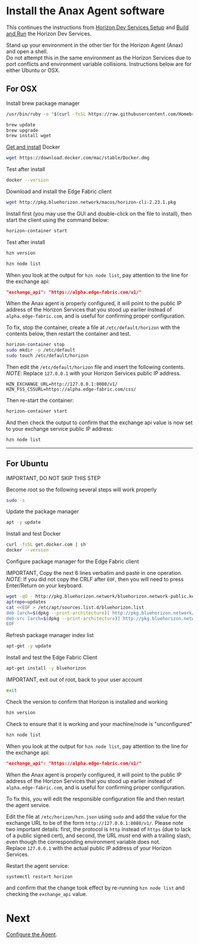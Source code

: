 # Install the Anax Agent software

This continues the instructions from [Horizon Dev Services Setup](01-horizon-services-setup.md) and 
[Build and Run](02-build-and-run-horizon.md) the Horizon Dev Services.

Stand up your environment in the other tier for the Horizon Agent (Anax) and open a shell.  
Do not attempt this in the same environment as the Horizon Services 
due to port conflicts and environment variable collisions.
Instructions below are for either Ubuntu or OSX.

## For OSX

Install brew package manager

``` bash
/usr/bin/ruby -e "$(curl -fsSL https://raw.githubusercontent.com/Homebrew/install/master/install)"

brew update
brew upgrade
brew install wget
```

[Get and install](https://docs.docker.com/docker-for-mac/install/) Docker

``` bash
wget https://download.docker.com/mac/stable/Docker.dmg
```

Test after install

``` bash
docker --version
```

Download and install the Edge Fabric client

``` bash
wget http://pkg.bluehorizon.network/macos/horizon-cli-2.23.1.pkg
```

Install first (you may use the GUI and double-click on the file to install), 
then start the client using the command below:

``` bash
horizon-container start
```

Test after install

``` bash
hzn version

hzn node list
```

When you look at the output for `hzn node list`, pay attention to the line for the exchange api:

``` json
"exchange_api": "https://alpha.edge-fabric.com/v1/"
```

When the Anax agent is properly configured, 
it will point to the public IP address of the Horizon Services that you stood up earlier instead of `alpha.edge-fabric.com`, 
and is useful for confirming proper configuration.

To fix, stop the container, create a file at `/etc/default/horizon` with the contents below, then restart the container and test.

``` bash
horizon-container stop
sudo mkdir -p /etc/default
sudo touch /etc/default/horizon
```

Then edit the `/etc/default/horizon` file and insert the following contents. 
*NOTE*: Replace `127.0.0.1` with your Horizon Services public IP address.

```
HZN_EXCHANGE_URL=http://127.0.0.1:8080/v1/
HZN_FSS_CSSURL=https://alpha.edge-fabric.com/css/
```

Then re-start the container:

``` bash
horizon-container start
```

And then check the output to confirm that the exchange api value is now set to your exchange service public IP address:

``` bash
hzn node list
```

-----

## For Ubuntu

IMPORTANT, DO NOT SKIP THIS STEP

Become root so the following several steps will work properly

``` bash
sudo -s
```

Update the package manager

``` bash
apt -y update
```

Install and test Docker

``` bash
curl -fsSL get.docker.com | sh
docker --version
```

Configure package manager for the Edge Fabric client

IMPORTANT, Copy the next 6 lines verbatim and paste in one operation. 
*NOTE*: If you did not copy the CRLF after `EOF`, then you will need to press Enter/Return on your keyboard.

``` bash
wget -qO - http://pkg.bluehorizon.network/bluehorizon.network-public.key | apt-key add -
aptrepo=updates
cat <<EOF > /etc/apt/sources.list.d/bluehorizon.list
deb [arch=$(dpkg --print-architecture)] http://pkg.bluehorizon.network/linux/ubuntu xenial-$aptrepo main
deb-src [arch=$(dpkg --print-architecture)] http://pkg.bluehorizon.network/linux/ubuntu xenial-$aptrepo main
EOF

```

Refresh package manager index list

``` bash
apt-get -y update
```

Install and test the Edge Fabric Client

``` bash
apt-get install -y bluehorizon
```

IMPORTANT, exit out of root, back to your user account

``` bash
exit
```

Check the version to confirm that Horizon is installed and working

``` bash
hzn version
```

Check to ensure that it is working and your machine/node is "unconfigured"

``` bash
hzn node list
```
When you look at the output for `hzn node list`, pay attention to the line for the exchange api:

``` json
"exchange_api": "https://alpha.edge-fabric.com/v1/"
```

When the Anax agent is properly configured, 
it will point to the public IP address of the Horizon Services that you stood up earlier instead of `alpha.edge-fabric.com`, 
and is useful for confirming proper configuration.

To fix this, you will edit the responsible configuration file and then restart the agent service.

Edit the file at `/etc/horizon/hzn.json` using `sudo` 
and add the value for the exchange URL to be of the form `http://127.0.0.1:8080/v1/`. 
Please note two important details: first, the protocol is `http` instead of `https` (due to lack of a public signed cert), 
and second, the URL *must* end with a trailing slash, even though the corresponding environment variable does not.  
Replace `127.0.0.1` with the actual public IP address of your Horizon Services.

Restart the agent service:

``` bash
systemctl restart horizon
```

and confirm that the change took effect by re-running `hzn node list` and checking the `exchange_api` value.

# Next

[Configure the Agent](04-configure-anax.md).
